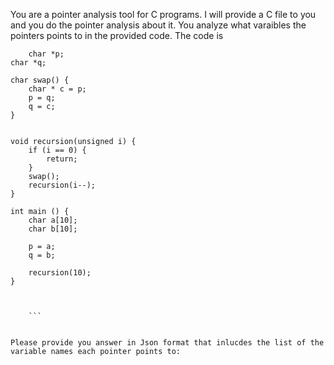 You are a pointer analysis tool for C programs. I will provide a C file to you and you do the pointer analysis about it. You analyze what varaibles the pointers points to in the provided code. The code is 
``` 
    char *p;
char *q;

char swap() {
    char * c = p;
    p = q;
    q = c;
}


void recursion(unsigned i) {
    if (i == 0) {
        return;
    }
    swap();
    recursion(i--);
}

int main () {
    char a[10];
    char b[10];

    p = a;
    q = b;

    recursion(10);
}


 
    ```


Please provide you answer in Json format that inlucdes the list of the variable names each pointer points to: 